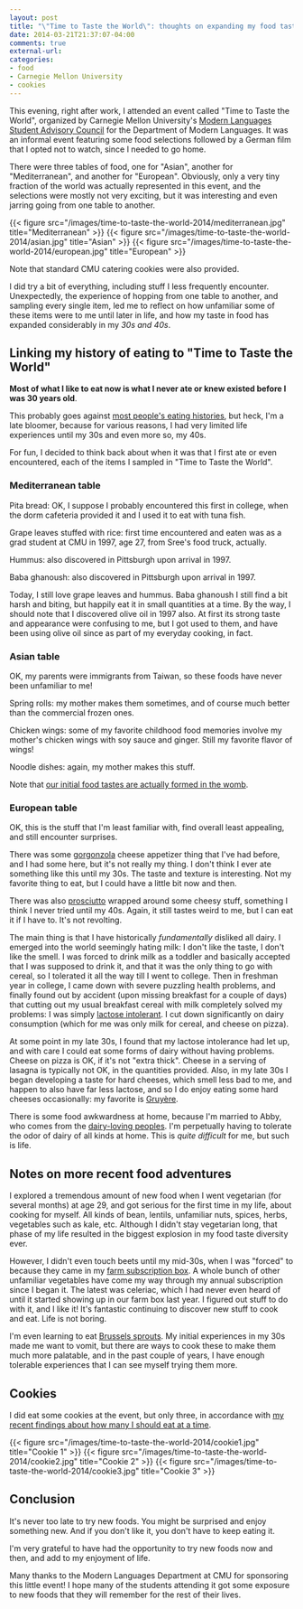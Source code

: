 ```yaml
---
layout: post
title: "\"Time to Taste the World\": thoughts on expanding my food tastes as an adult"
date: 2014-03-21T21:37:07-04:00
comments: true
external-url: 
categories: 
- food
- Carnegie Mellon University
- cookies
---
```

This evening, right after work, I attended an event called "Time to Taste the World", organized by Carnegie Mellon University's [Modern Languages Student Advisory Council](http://www.cmu.edu/dietrich/modlang/student-organizations/mlsac.html) for the Department of Modern Languages. It was an informal event featuring some food selections followed by a German film that I opted not to watch, since I needed to go home.

There were three tables of food, one for "Asian", another for "Mediterranean", and another for "European". Obviously, only a very tiny fraction of the world was actually represented in this event, and the selections were mostly not very exciting, but it was interesting and even jarring going from one table to another.

{{< figure src="/images/time-to-taste-the-world-2014/mediterranean.jpg" title="Mediterranean" >}}
{{< figure src="/images/time-to-taste-the-world-2014/asian.jpg" title="Asian" >}}
{{< figure src="/images/time-to-taste-the-world-2014/european.jpg" title="European" >}}

Note that standard CMU catering cookies were also provided.

I did try a bit of everything, including stuff I less frequently encounter. Unexpectedly, the experience of hopping from one table to another, and sampling every single item, led me to reflect on how unfamiliar some of these items were to me until later in life, and how my taste in food has expanded considerably in my *30s and 40s*.

<!--more-->

## Linking my history of eating to "Time to Taste the World"

**Most of what I like to eat now is what I never ate or knew existed before I was 30 years old**.

This probably goes against [most people's eating histories](http://www.theguardian.com/lifeandstyle/wordofmouth/2013/jan/29/changing-tastes-food-and-aging), but heck, I'm a late bloomer, because for various reasons, I had very limited life experiences until my 30s and even more so, my 40s.

For fun, I decided to think back about when it was that I first ate or even encountered, each of the items I sampled in "Time to Taste the World".

### Mediterranean table

Pita bread: OK, I suppose I probably encountered this first in college, when the dorm cafeteria provided it and I used it to eat with tuna fish.

Grape leaves stuffed with rice: first time encountered and eaten was as a grad student at CMU in 1997, age 27, from Sree's food truck, actually.

Hummus: also discovered in Pittsburgh upon arrival in 1997.

Baba ghanoush: also discovered in Pittsburgh upon arrival in 1997.

Today, I still love grape leaves and hummus. Baba ghanoush I still find a bit harsh and biting, but happily eat it in small quantities at a time. By the way, I should note that I discovered olive oil in 1997 also. At first its strong taste and appearance were confusing to me, but I got used to them, and have been using olive oil since as part of my everyday cooking, in fact.

### Asian table

OK, my parents were immigrants from Taiwan, so these foods have never been unfamiliar to me!

Spring rolls: my mother makes them sometimes, and of course much better than the commercial frozen ones.

Chicken wings: some of my favorite childhood food memories involve my mother's chicken wings with soy sauce and ginger. Still my favorite flavor of wings!

Noodle dishes: again, my mother makes this stuff.

Note that [our initial food tastes are actually formed in the womb](http://www.npr.org/2011/08/08/139033757/babys-palate-and-food-memories-shaped-before-birth).

### European table

OK, this is the stuff that I'm least familiar with, find overall least appealing, and still encounter surprises.

There was some [gorgonzola](http://en.wikipedia.org/wiki/Gorgonzola) cheese appetizer thing that I've had before, and I had some here, but it's not really my thing. I don't think I ever ate something like this until my 30s. The taste and texture is interesting. Not my favorite thing to eat, but I could have a little bit now and then.

There was also [prosciutto](http://en.wikipedia.org/wiki/Prosciutto) wrapped around some cheesy stuff, something I think I never tried until my 40s. Again, it still tastes weird to me, but I can eat it if I have to. It's not revolting.

The main thing is that I have historically *fundamentally* disliked all dairy. I emerged into the world seemingly hating milk: I don't like the taste, I don't like the smell. I was forced to drink milk as a toddler and basically accepted that I was supposed to drink it, and that it was the only thing to go with cereal, so I tolerated it all the way till I went to college. Then in freshman year in college, I came down with severe puzzling health problems, and finally found out by accident (upon missing breakfast for a couple of days) that cutting out my usual breakfast cereal with milk completely solved my problems: I was simply [lactose intolerant](http://en.wikipedia.org/wiki/Lactose_intolerance). I cut down significantly on dairy consumption (which for me was only milk for cereal, and cheese on pizza).

At some point in my late 30s, I found that my lactose intolerance had let up, and with care I could eat some forms of dairy without having problems. Cheese on pizza is OK, if it's not "extra thick". Cheese in a serving of lasagna is typically not OK, in the quantities provided. Also, in my late 30s I began developing a taste for hard cheeses, which smell less bad to me, and happen to also have far less lactose, and so I do enjoy eating some hard cheeses occasionally: my favorite is [Gruyère](http://en.wikipedia.org/wiki/Gruy%C3%A8re_cheese).

There is some food awkwardness at home, because I'm married to Abby, who comes from the [dairy-loving peoples](http://www.nature.com/news/archaeology-the-milk-revolution-1.13471). I'm perpetually having to tolerate the odor of dairy of all kinds at home. This is *quite difficult* for me, but such is life.

## Notes on more recent food adventures

I explored a tremendous amount of new food when I went vegetarian (for several months) at age 29, and got serious for the first time in my life, about cooking for myself. All kinds of bean, lentils, unfamiliar nuts, spices, herbs, vegetables such as kale, etc. Although I didn't stay vegetarian long, that phase of my life resulted in the biggest explosion in my food taste diversity ever.

However, I didn't even touch beets until my mid-30s, when I was "forced" to because they came in my [farm subscription box](http://www.kretschmannfarm.com/). A whole bunch of other unfamiliar vegetables have come my way through my annual subscription since I began it. The latest was celeriac, which I had never even heard of until it started showing up in our farm box last year. I figured out stuff to do with it, and I like it! It's fantastic continuing to discover new stuff to cook and eat. Life is not boring.

I'm even learning to eat [Brussels sprouts](http://en.wikipedia.org/wiki/Brussels_sprout). My initial experiences in my 30s made me want to vomit, but there are ways to cook these to make them much more palatable, and in the past couple of years, I have enough tolerable experiences that I can see myself trying them more.

## Cookies

I did eat some cookies at the event, but only three, in accordance with [my recent findings about how many I should eat at a time](/blog/2014/03/16/pittsburgh-recorder-society-something-new-recently-recording-our-practice-sessions/).

{{< figure src="/images/time-to-taste-the-world-2014/cookie1.jpg" title="Cookie 1" >}}
{{< figure src="/images/time-to-taste-the-world-2014/cookie2.jpg" title="Cookie 2" >}}
{{< figure src="/images/time-to-taste-the-world-2014/cookie3.jpg" title="Cookie 3" >}}

## Conclusion

It's never too late to try new foods. You might be surprised and enjoy something new. And if you don't like it, you don't have to keep eating it.

I'm very grateful to have had the opportunity to try new foods now and then, and add to my enjoyment of life.

Many thanks to the Modern Languages Department at CMU for sponsoring this little event! I hope many of the students attending it got some exposure to new foods that they will remember for the rest of their lives.
